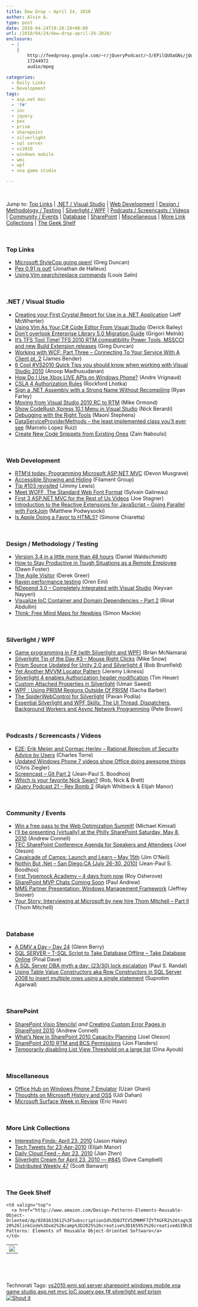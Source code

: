 ```yaml
---
title: Dew Drop – April 24, 2010
author: Alvin A.
type: post
date: 2010-04-24T19:28:28+00:00
url: /2010/04/24/dew-drop-april-24-2010/
enclosure:
  - |
    |
        http://feedproxy.google.com/~r/jQueryPodcast/~3/EPilQUOaGNs/jQueryPodcast-021-ReyBomb2.mp3
        17244972
        audio/mpeg
        
categories:
  - Daily Links
  - Development
tags:
  - asp.net mvc
  - 'f#'
  - ioc
  - jquery
  - pex
  - prism
  - sharepoint
  - silverlight
  - sql server
  - vs2010
  - windows mobile
  - wmi
  - wpf
  - xna game studio

---
```

&#160;

Jump to: [Top Links][1] | [.NET / Visual Studio][2] | [Web Development][3] | [Design / Methodology / Testing][4] | [Silverlight / WPF][5] | [Podcasts / Screencasts / Videos][6] | [Community / Events][7] | [Database][8] | [SharePoint][9] | [Miscellaneous][10] | [More Link Collections][11] | [The Geek Shelf][12] 

&#160;

### <a name="top"></a>Top Links

  * [Microsoft StyleCop going open!][13] (Greg Duncan)
  * [Pex 0.91 is out!][14] (Jonathan de Halleux)
  * [Using Vim search/replace commands][15] (Louis Salin)

&#160;

### <a name="dotnet"></a>.NET / Visual Studio

  * [Creating your First Crystal Report for Use in a .NET Application][16] (Jeff McWherter)
  * [Using Vim As Your C# Code Editor From Visual Studio][17] (Derick Bailey)
  * [Don’t overlook Enterprise Library 5.0 Migration Guide][18] (Grigori Melnik)
  * [It’s TFS Tool Time! TFS 2010 RTM compatibility Power Tools, MSSCCI and new Build Extension releases][19] (Greg Duncan)
  * [Working with WCF: Part Three – Connecting To Your Service With A Client pt. 2][20] (James Bender)
  * [6 Cool #VS2010 Quick Tips you should know when working with Visual Studio 2010][21] (Anoop Madhusudanan)
  * [How Do I Use Xbox LIVE APIs on Windows Phone?][22] (Andre Vrignaud)
  * [CSLA 4 Authorization Rules][23] (Rockford Lhotka)
  * [Sign a .NET Assembly with a Strong Name Without Recompiling][24] (Ryan Farley)
  * [Moving from Visual Studio 2010 RC to RTM][25] (Mike Ormond)
  * [Show CodeRush Xpress 10.1 Menu in Visual Studio][26] (Nick Berardi)
  * [Debugging with the Right Tools][27] (Maoni Stephens)
  * [DataServiceProviderMethods &#8211; the least implemented class you&#8217;ll ever see][28] (Marcelo Lopez Ruiz)
  * [Create New Code Snippets from Existing Ones][29] (Zain Naboulsi)

&#160;

### <a name="web"></a>Web Development

  * [RTM’d today: Programming Microsoft ASP.NET MVC][30] (Devon Musgrave)
  * [Accessible Showing and Hiding][31] (Filament Group)
  * [Tip #103 revisited][32] (Jimmy Lewis)
  * [Meet WOFF, The Standard Web Font Format][33] (Sylvain Galineau)
  * [First 3 ASP.NET MVC for the Rest of Us Videos][34] (Joe Stagner)
  * [Introduction to the Reactive Extensions for JavaScript – Going Parallel with ForkJoin][35] (Matthew Podwysocki)
  * [Is Apple Doing a Favor to HTML5?][36] (Simone Chiaretta)

&#160;

### <a name="design"></a>Design / Methodology / Testing

  * [Version 3.4 in a little more than 48 hours][37] (Daniel Waldschmidt)
  * [How to Stay Productive in Tough Situations as a Remote Employee][38] (Dawn Foster)
  * [The Agile Visitor][39] (Derek Greer)
  * [Raven performance testing][40] (Oren Eini)
  * [NDepend 3.0 &#8211; Completely Integrated with Visual Studio][41] (Keyvan Nayyeri)
  * [Visualize IoC Container and Domain Dependencies &#8211; Part 2][42] (Rinat Abdullin)
  * [Think: Free Mind Maps for Newbies][43] (Simon Mackie)

&#160;

### <a name="silverlight"></a>Silverlight / WPF

  * [Game programming in F# (with Silverlight and WPF)][44] (Brian McNamara)
  * [Silverlight Tip of the Day #3 – Mouse Right Clicks][45] (Mike Snow)
  * [Prism Source Updated for Unity 2.0 and Silverlight 4][46] (Bob Brumfield)
  * [Yet Another MVVM Locator Pattern][47] (Jeremy Likness)
  * [Silverlight 4 enables Authorization header modification][48] (Tim Heuer)
  * [Custom Attached Properties in Silverlight][49] (Umair Saeed)
  * [WPF : Using PRISM Regions Outside Of PRISM][50] (Sacha Barber)
  * [The SpiderWebControl for Silverlight][51] (Pavan Podila)
  * [Essential Silverlight and WPF Skills: The UI Thread, Dispatchers, Background Workers and Async Network Programming][52] (Pete Brown)

&#160;

### <a name="podcasts"></a>Podcasts / Screencasts / Videos

  * [E2E: Erik Meijer and Cormac Herley &#8211; Rational Rejection of Security Advice by Users][53] (Charles Torre)
  * [Updated Windows Phone 7 videos show Office doing awesome things][54] (Chris Ziegler)
  * [Screencast – Git Part 2][55] (Jean-Paul S. Boodhoo)
  * [Which is your favorite Nick Swan?][56] (Rob, Nick & Brett)
  * [jQuery Podcast 21 &#8211; Rey Bomb 2][57] (Ralph Whitbeck & Elijah Manor)

&#160;

### <a name="events"></a>Community / Events

  * [Win a free pass to the Web Optimization Summit!][58] (Michael Kimsal)
  * [I’ll be presenting [virtually] at the Philly SharePoint Saturday, May 8, 2010][59] (Andrew Connell)
  * [TEC SharePoint Conference Agenda for Speakers and Attendees][60] (Joel Oleson)
  * [Cavalcade of Camps: Launch and Learn – May 15th][61] (Jim O’Neil)
  * [Nothin But .Net – San Diego,CA (July 26-30, 2010)][62] (Jean-Paul S. Boodhoo)
  * [First Typemock Academy &#8211; 4 days from now][63] (Roy Osherove)
  * [SharePoint MVP Chats Coming Soon][64] (Paul Andrew)
  * [MMS Partner Presentation: Windows Management Framework][65] (Jeffrey Snover)
  * [Your Story: Interviewing at Microsoft by new hire Thom Mitchell &#8211; Part II][66] (Thom Mitchell)

&#160;

### <a name="db"></a>Database

  * [A DMV a Day – Day 24][67] (Glenn Berry)
  * [SQL SERVER – T-SQL Script to Take Database Offline – Take Database Online][68] (Pinal Dave)
  * [A SQL Server DBA myth a day: (23/30) lock escalation][69] (Paul S. Randal)
  * [Using Table Value Constructors aka Row Constructors in SQL Server 2008 to insert multiple rows using a single statement][70] (Suprotim Agarwal)

&#160;

### <a name="sp"></a>SharePoint

  * [SharePoint Visio Stencils!][71] _and_&#160;[Creating Custom Error Pages in SharePoint 2010][72] (Andrew Connell)
  * [What’s New in SharePoint 2010 Capacity Planning][73] (Joel Oleson)
  * [SharePoint 2010 RTM and BCS Permissions][74] (Jon Flanders)
  * [Temporarily disabling List View Threshold on a large list][75] (Dina Ayoub)

&#160;

### <a name="misc"></a>Miscellaneous

  * [Office Hub on Windows Phone 7 Emulator][76] (Uzair Ghani)
  * [Thoughts on Microsoft History and OSS][77] (Udi Dahan)
  * [Microsoft Surface Week in Review][78] (Eric Havir)

&#160;

### <a name="links"></a>More Link Collections

  * [Interesting Finds: April 23, 2010][79] (Jason Haley)
  * [Tech Tweets for 23-Apr-2010][80] (Elijah Manor)
  * [Daily Cloud Feed &#8211; Apr 23, 2010][81] (Jian Zhen)
  * [Silverlight Cream for April 23, 2010 &#8212; #845][82] (Dave Campbell)
  * [Distributed Weekly 47][83] (Scott Banwart)

&#160;

### <a name="shelf"></a>The Geek Shelf

<table border="0" cellspacing="0" cellpadding="0">
  <tr>
    <td>
      <img data-recalc-dims="1" decoding="async" src="https://i0.wp.com/ecx.images-amazon.com/images/I/515s-V8HdaL._SL160_.jpg?w=660" />
    </td>
    
    <td valign="top">
      <a href="http://www.amazon.com/Design-Patterns-Elements-Reusable-Object-Oriented/dp/0201633612%3FSubscriptionId%3D0JTCV5ZMHMF7ZYTXGFR2%26tag%3Dalvinashcraft-20%26linkCode%3Dxm2%26camp%3D2025%26creative%3D165953%26creativeASIN%3D0201633612">Design Patterns: Elements of Reusable Object-Oriented Software</a>
    </td>
  </tr>
</table>

&#160;

<div style="padding-bottom: 0px; margin: 0px; padding-left: 0px; padding-right: 0px; display: inline; float: none; padding-top: 0px" id="scid:C16BAC14-9A3D-4c50-9394-FBFEF7A93539:226c38cb-2263-4b83-af3a-7a8d84c59fd3" class="wlWriterSmartContent">
  <!--dotnetkickit-->
</div>

&#160;

<div style="padding-bottom: 0px; margin: 0px; padding-left: 0px; padding-right: 0px; display: inline; float: none; padding-top: 0px" id="scid:0767317B-992E-4b12-91E0-4F059A8CECA8:f83ea9c3-7d2e-40b1-97fa-31f194628326" class="wlWriterSmartContent">
  Technorati Tags: <a href="http://technorati.com/tags/vs2010" rel="tag">vs2010</a>,<a href="http://technorati.com/tags/wmi" rel="tag">wmi</a>,<a href="http://technorati.com/tags/sql+server" rel="tag">sql server</a>,<a href="http://technorati.com/tags/sharepoint" rel="tag">sharepoint</a>,<a href="http://technorati.com/tags/windows+mobile" rel="tag">windows mobile</a>,<a href="http://technorati.com/tags/xna+game+studio" rel="tag">xna game studio</a>,<a href="http://technorati.com/tags/asp.net+mvc" rel="tag">asp.net mvc</a>,<a href="http://technorati.com/tags/IoC" rel="tag">IoC</a>,<a href="http://technorati.com/tags/jquery" rel="tag">jquery</a>,<a href="http://technorati.com/tags/pex" rel="tag">pex</a>,<a href="http://technorati.com/tags/f%23" rel="tag">f#</a>,<a href="http://technorati.com/tags/silverlight" rel="tag">silverlight</a>,<a href="http://technorati.com/tags/wpf" rel="tag">wpf</a>,<a href="http://technorati.com/tags/prism" rel="tag">prism</a>
</div>

<div class="wlWriterHeaderFooter" style="margin:0px; padding:0px 0px 0px 0px;">
  <div class="shoutIt">
    <a rev="vote-for" href="http://dotnetshoutout.com/Submit?url=http%3a%2f%2fwww.alvinashcraft.com%2f2010%2f04%2f24%2fdew-drop-april-24-2010%2f&title=Dew+Drop+-+April+24%2c+2010"><img decoding="async" alt="Shout it" src="http://dotnetshoutout.com/image.axd?url=https://morningdew-bpc6g3a0fgaxdxcu.eastus2-01.azurewebsites.net/2010/04/24/dew-drop-april-24-2010/" style="border:0px" /></a>
  </div>
</div>

 [1]: https://morningdew-bpc6g3a0fgaxdxcu.eastus2-01.azurewebsites.net/#top
 [2]: https://morningdew-bpc6g3a0fgaxdxcu.eastus2-01.azurewebsites.net/#dotnet
 [3]: https://morningdew-bpc6g3a0fgaxdxcu.eastus2-01.azurewebsites.net/#web
 [4]: https://morningdew-bpc6g3a0fgaxdxcu.eastus2-01.azurewebsites.net/#design
 [5]: https://morningdew-bpc6g3a0fgaxdxcu.eastus2-01.azurewebsites.net/#silverlight
 [6]: https://morningdew-bpc6g3a0fgaxdxcu.eastus2-01.azurewebsites.net/#podcasts
 [7]: https://morningdew-bpc6g3a0fgaxdxcu.eastus2-01.azurewebsites.net/#events
 [8]: https://morningdew-bpc6g3a0fgaxdxcu.eastus2-01.azurewebsites.net/#db
 [9]: https://morningdew-bpc6g3a0fgaxdxcu.eastus2-01.azurewebsites.net/#sp
 [10]: https://morningdew-bpc6g3a0fgaxdxcu.eastus2-01.azurewebsites.net/#misc
 [11]: https://morningdew-bpc6g3a0fgaxdxcu.eastus2-01.azurewebsites.net/#links
 [12]: https://morningdew-bpc6g3a0fgaxdxcu.eastus2-01.azurewebsites.net/#shelf
 [13]: http://coolthingoftheday.blogspot.com/2010/04/microsoft-stylecop-going-open.html
 [14]: http://feedproxy.google.com/~r/PelisFarm/~3/vbpXoC4O28I/Pex091IsOut.aspx
 [15]: http://feedproxy.google.com/~r/LosTechies/~3/jGF2UAZ_NB8/using-vim-search-replace-commands.aspx
 [16]: http://aspalliance.com/1920_Creating_your_First_Crystal_Report_for_Use_in_a_NET_Application.all
 [17]: http://feedproxy.google.com/~r/LosTechies/~3/2Ia0anM1Qc0/using-vim-as-your-c-code-editor-from-visual-studio.aspx
 [18]: http://blogs.msdn.com/agile/archive/2010/04/24/don-t-overlook-enterprise-library-5-0-migration-guide.aspx
 [19]: http://coolthingoftheday.blogspot.com/2010/04/its-tfs-tool-time-tfs-2010-rtm.html
 [20]: http://jamescbender.com/bendersblog/archive/2010/04/23/working-with-wcf-part-three-ndash-connecting-to-your-service-again.aspx
 [21]: http://feedproxy.google.com/~r/amazedsaint/articles/~3/IhOMBD3WAjQ/6-cool-vs2010-quick-tips-you-should.html
 [22]: http://feedproxy.google.com/~r/ozymandias/ozymandias/~3/udQ7TTsdIk0/how-do-i-use-xbox-live-apis-on-windows-phone
 [23]: http://www.lhotka.net/weblog/CSLA4AuthorizationRules.aspx
 [24]: http://ryanfarley.com/blog/archive/2010/04/23/sign-a-.net-assembly-with-a-strong-name-without-recompiling.aspx
 [25]: http://feedproxy.google.com/~r/mikeormond/~3/_EPInAdqz5c/moving-from-visual-studio-2010-rc-to-rtm.aspx
 [26]: http://feedproxy.google.com/~r/coderjournal/~3/B5ijy9d8ZqM/
 [27]: http://blogs.msdn.com/maoni/archive/2010/04/23/debugging-with-the-right-tools.aspx
 [28]: http://blogs.msdn.com/marcelolr/archive/2010/04/23/dataserviceprovidermethods-the-least-implemented-class-you-ll-ever-see.aspx
 [29]: http://feedproxy.google.com/~r/zainnab/~3/PBgaX5_iq-Q/create-new-code-snippets-from-existing-ones-vstiptool0016.aspx
 [30]: http://blogs.msdn.com/microsoft_press/archive/2010/04/23/rtm-d-today-programming-microsoft-asp-net-mvc.aspx
 [31]: http://feedproxy.google.com/~r/LearningJquery/~3/HcxRenunsns/accessible-showing-and-hiding
 [32]: http://blogs.msdn.com/webdevelopertips/archive/2010/04/23/tip-103-revisited.aspx
 [33]: http://blogs.msdn.com/ie/archive/2010/04/23/meet-woff-the-standard-web-font-format.aspx
 [34]: http://misfitgeek.com/blog/aspnet/first-3-asp-mvc-for-the-rest-of-us-videos/
 [35]: http://codebetter.com/blogs/matthew.podwysocki/archive/2010/04/23/introduction-to-the-reactive-extensions-for-javascript-going-parallel-with-forkjoin.aspx
 [36]: http://feeds.dzone.com/~r/zones/dotnet/~3/2ivnquanR-U/apple-doing-favor-html5
 [37]: http://feedproxy.google.com/~r/NCover/~3/ClVco0vswQs/version-34-in-a-little-more-than-48-hours
 [38]: http://feedproxy.google.com/~r/Webworkerdaily/~3/1e5HmQsWHvE/
 [39]: http://feedproxy.google.com/~r/LosTechies/~3/rx2tRKJpJ9c/the-agile-visitor.aspx
 [40]: http://feedproxy.google.com/~r/AyendeRahien/~3/rZ4PJA26fIw/raven-performance-testing.aspx
 [41]: http://feeds.dzone.com/~r/zones/dotnet/~3/z0a1rufDpNU/ndepend-30-completely
 [42]: http://feeds.abdullin.com/~r/RinatAbdullin/~3/LbHfVaPTqic/visualize-ioc-container-and-domain-dependencies-part-2.html
 [43]: http://feedproxy.google.com/~r/Webworkerdaily/~3/PEOD4nMcIo8/
 [44]: http://lorgonblog.spaces.live.com/Blog/cns!701679AD17B6D310!1910.entry
 [45]: http://www.silverlightdev.net/?p=67
 [46]: http://blogs.msdn.com/bobbrum/archive/2010/04/23/prism-source-updated-for-unity-2-0-and-silverlight-4.aspx
 [47]: http://feedproxy.google.com/~r/CSharperImage/~3/y6DCNjSjrRk/yet-another-mvvm-locator-pattern.html
 [48]: http://feeds.timheuer.com/~r/timheuer/~3/8s_sZIe6lXE/silverlight-authorization-header-access.aspx
 [49]: http://feeds.dzone.com/~r/zones/dotnet/~3/QHqAdxZZqOY/custom-attached-properties
 [50]: http://sachabarber.net/?p=719
 [51]: http://feedproxy.google.com/~r/Pixel-In-Gene/~3/mV6pT0q0dGA/
 [52]: http://feedproxy.google.com/~r/PeteBrown/~3/ltnHmedv8eY/essential-silverlight-and-wpf-skills-the-ui-thread-dispatchers-background-workers-and-async-network-programming
 [53]: http://channel9.msdn.com/posts/Charles/E2E-Erik-Meijer-and-Cormac-Herley-Rational-Rejection-of-Security-Advice-by-Users/
 [54]: http://www.engadget.com/2010/04/23/updated-windows-phone-7-videos-show-office-doing-awesome-things/
 [55]: http://feedproxy.google.com/~r/JPBoodhoo/~3/DFhk-10Hsq0/ScreencastNdashGitPart2.aspx
 [56]: http://www.sharepointpodshow.com/archive/2010/04/23/which-is-your-favorite-nick-swan.aspx
 [57]: http://feedproxy.google.com/~r/jQueryPodcast/~3/EPilQUOaGNs/jQueryPodcast-021-ReyBomb2.mp3
 [58]: http://feedproxy.google.com/~r/jsmag/~3/VVFabefgEMQ/
 [59]: http://feedproxy.google.com/~r/AndrewConnell/~3/Fk1I_e3QaCw/irsquoll-be-presenting-virtually-at-the-philly-sharepoint-saturday-may.aspx
 [60]: http://feedproxy.google.com/~r/JoelsSharepointLand/~3/RAsVAsPTjwM/ViewPost.aspx
 [61]: http://blogs.msdn.com/jimoneil/archive/2010/04/23/cavalcade-of-camps-launch-and-learn-may-15th.aspx
 [62]: http://feedproxy.google.com/~r/JPBoodhoo/~3/g5NL2xsjJjk/NothinButNetNdashSanDiegoCAJuly26302010.aspx
 [63]: http://feedproxy.google.com/~r/Iserializable/~3/euh7pXq9G1Q/first-typemock-academy-4-days-from-now.aspx
 [64]: http://blogs.msdn.com/pandrew/archive/2010/04/23/sharepoint-mvp-chats-coming-soon.aspx
 [65]: http://blogs.msdn.com/powershell/archive/2010/04/23/mms-partner-presentation-windows-management-framework.aspx
 [66]: http://feedproxy.google.com/~r/jobsblogscast/~3/0zSWgBhWKWk/
 [67]: http://www.sqlservercentral.com/blogs/glennberry/archive/2010/04/24/a-dmv-a-day-_1320_-day-24.aspx
 [68]: http://blog.sqlauthority.com/2010/04/24/sql-server-t-sql-script-to-take-database-offline-take-database-online/
 [69]: http://feedproxy.google.com/~r/PaulSRandal/~3/cnd7b86f2eU/post.aspx
 [70]: http://feedproxy.google.com/~r/sqlservercurry/blog/~3/F97PclsKt6k/using-table-value-constructors-aka-row.html
 [71]: http://feedproxy.google.com/~r/AndrewConnell/~3/eMNIx5weDx8/sharepoint-visio-stencils.aspx
 [72]: http://feedproxy.google.com/~r/AndrewConnell/~3/PKdjf89khTI/creating-custom-error-pages-in-sharepoint-2010.aspx
 [73]: http://feedproxy.google.com/~r/JoelsSharepointLand/~3/HmVDToDt0Jk/ViewPost.aspx
 [74]: http://www.masteringbiztalk.com/blogs/jon/PermaLink,guid,f0eaa8d8-052d-48e8-9e9d-a69f7d01c025.aspx
 [75]: http://feedproxy.google.com/~r/sharepointteamblog/~3/8j_68XLZbpE/temporarily-disabling-list-view-threshold-on-a-large-list.aspx
 [76]: http://feedproxy.google.com/~r/Ithinkdiff/~3/Je9WKBjt5KI/
 [77]: http://feedproxy.google.com/~r/UdiDahan-TheSoftwareSimplist/~3/NgJCh0yNaVw/
 [78]: http://blogs.msdn.com/surface/archive/2010/04/23/microsoft-surface-week-in-review.aspx
 [79]: http://jasonhaley.com/blog/post.aspx?id=46d5b34e-9938-4d02-a42f-1fa599639318
 [80]: http://elijahmanor.com/webdevdotnet/post.aspx?id=29b6f249-d570-45f4-be11-8e7c0719c10f
 [81]: http://feedproxy.google.com/~r/onsaas/~3/ukoV6xOf8Iw/
 [82]: http://geekswithblogs.net/WynApseTechnicalMusings/archive/2010/04/23/139484.aspx
 [83]: http://feedproxy.google.com/~r/roguetechnology/~3/dHczXPkJd-w/